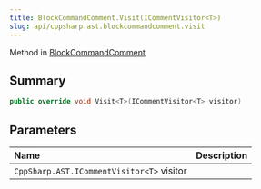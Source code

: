 ```yaml
---
title: BlockCommandComment.Visit(ICommentVisitor<T>)
slug: api/cppsharp.ast.blockcommandcomment.visit
---
```

Method in [BlockCommandComment](/api/cppsharp/ast/blockcommandcomment)

## Summary



```csharp
public override void Visit<T>(ICommentVisitor<T> visitor)
```

## Parameters

|Name|Description|
|:---|:---|
|`CppSharp.AST.ICommentVisitor<T>` visitor||

